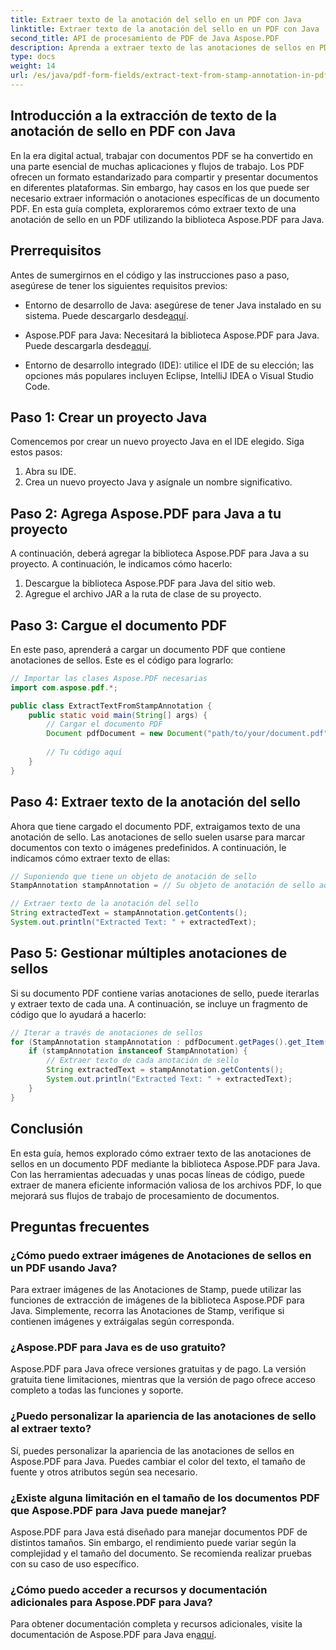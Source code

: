 ```yaml
---
title: Extraer texto de la anotación del sello en un PDF con Java
linktitle: Extraer texto de la anotación del sello en un PDF con Java
second_title: API de procesamiento de PDF de Java Aspose.PDF
description: Aprenda a extraer texto de las anotaciones de sellos en PDF con Java con esta guía completa. Utilice Aspose.PDF para Java para procesar documentos PDF de manera eficiente.
type: docs
weight: 14
url: /es/java/pdf-form-fields/extract-text-from-stamp-annotation-in-pdf-using-java/
---
```


## Introducción a la extracción de texto de la anotación de sello en PDF con Java

En la era digital actual, trabajar con documentos PDF se ha convertido en una parte esencial de muchas aplicaciones y flujos de trabajo. Los PDF ofrecen un formato estandarizado para compartir y presentar documentos en diferentes plataformas. Sin embargo, hay casos en los que puede ser necesario extraer información o anotaciones específicas de un documento PDF. En esta guía completa, exploraremos cómo extraer texto de una anotación de sello en un PDF utilizando la biblioteca Aspose.PDF para Java.

## Prerrequisitos

Antes de sumergirnos en el código y las instrucciones paso a paso, asegúrese de tener los siguientes requisitos previos:

-  Entorno de desarrollo de Java: asegúrese de tener Java instalado en su sistema. Puede descargarlo desde[aquí](https://www.java.com/download/).

-  Aspose.PDF para Java: Necesitará la biblioteca Aspose.PDF para Java. Puede descargarla desde[aquí](https://releases.aspose.com/pdf/java/).

- Entorno de desarrollo integrado (IDE): utilice el IDE de su elección; las opciones más populares incluyen Eclipse, IntelliJ IDEA o Visual Studio Code.

## Paso 1: Crear un proyecto Java

Comencemos por crear un nuevo proyecto Java en el IDE elegido. Siga estos pasos:

1. Abra su IDE.
2. Crea un nuevo proyecto Java y asígnale un nombre significativo.

## Paso 2: Agrega Aspose.PDF para Java a tu proyecto

A continuación, deberá agregar la biblioteca Aspose.PDF para Java a su proyecto. A continuación, le indicamos cómo hacerlo:

1. Descargue la biblioteca Aspose.PDF para Java del sitio web.
2. Agregue el archivo JAR a la ruta de clase de su proyecto.

## Paso 3: Cargue el documento PDF

En este paso, aprenderá a cargar un documento PDF que contiene anotaciones de sellos. Este es el código para lograrlo:

```java
// Importar las clases Aspose.PDF necesarias
import com.aspose.pdf.*;

public class ExtractTextFromStampAnnotation {
    public static void main(String[] args) {
        // Cargar el documento PDF
        Document pdfDocument = new Document("path/to/your/document.pdf");
        
        // Tu código aquí
    }
}
```

## Paso 4: Extraer texto de la anotación del sello

Ahora que tiene cargado el documento PDF, extraigamos texto de una anotación de sello. Las anotaciones de sello suelen usarse para marcar documentos con texto o imágenes predefinidos. A continuación, le indicamos cómo extraer texto de ellas:

```java
// Suponiendo que tiene un objeto de anotación de sello
StampAnnotation stampAnnotation = // Su objeto de anotación de sello aquí

// Extraer texto de la anotación del sello
String extractedText = stampAnnotation.getContents();
System.out.println("Extracted Text: " + extractedText);
```

## Paso 5: Gestionar múltiples anotaciones de sellos

Si su documento PDF contiene varias anotaciones de sello, puede iterarlas y extraer texto de cada una. A continuación, se incluye un fragmento de código que lo ayudará a hacerlo:

```java
// Iterar a través de anotaciones de sellos
for (StampAnnotation stampAnnotation : pdfDocument.getPages().get_Item(1).getAnnotations()) {
    if (stampAnnotation instanceof StampAnnotation) {
        // Extraer texto de cada anotación de sello
        String extractedText = stampAnnotation.getContents();
        System.out.println("Extracted Text: " + extractedText);
    }
}
```

## Conclusión

En esta guía, hemos explorado cómo extraer texto de las anotaciones de sellos en un documento PDF mediante la biblioteca Aspose.PDF para Java. Con las herramientas adecuadas y unas pocas líneas de código, puede extraer de manera eficiente información valiosa de los archivos PDF, lo que mejorará sus flujos de trabajo de procesamiento de documentos.

## Preguntas frecuentes

### ¿Cómo puedo extraer imágenes de Anotaciones de sellos en un PDF usando Java?

Para extraer imágenes de las Anotaciones de Stamp, puede utilizar las funciones de extracción de imágenes de la biblioteca Aspose.PDF para Java. Simplemente, recorra las Anotaciones de Stamp, verifique si contienen imágenes y extráigalas según corresponda.

### ¿Aspose.PDF para Java es de uso gratuito?

Aspose.PDF para Java ofrece versiones gratuitas y de pago. La versión gratuita tiene limitaciones, mientras que la versión de pago ofrece acceso completo a todas las funciones y soporte.

### ¿Puedo personalizar la apariencia de las anotaciones de sello al extraer texto?

Sí, puedes personalizar la apariencia de las anotaciones de sellos en Aspose.PDF para Java. Puedes cambiar el color del texto, el tamaño de fuente y otros atributos según sea necesario.

### ¿Existe alguna limitación en el tamaño de los documentos PDF que Aspose.PDF para Java puede manejar?

Aspose.PDF para Java está diseñado para manejar documentos PDF de distintos tamaños. Sin embargo, el rendimiento puede variar según la complejidad y el tamaño del documento. Se recomienda realizar pruebas con su caso de uso específico.

### ¿Cómo puedo acceder a recursos y documentación adicionales para Aspose.PDF para Java?

 Para obtener documentación completa y recursos adicionales, visite la documentación de Aspose.PDF para Java en[aquí](https://reference.aspose.com/pdf/java/).
